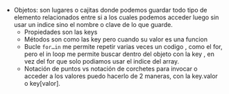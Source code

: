 * Objetos: son lugares o cajitas donde podemos guardar todo tipo de elemento relacionados entre si a los cuales podemos acceder luego sin usar un indice sino el nombre o clave de lo que guarde. 
	* Propiedades son las keys
	* Métodos son como las key pero cuando su valor es una funcion 
	* Bucle `for…in` me permite repetir varias veces un codigo , como el for, pero el in loop me permite buscar dentro del objeto con la key , en vez del for que solo podiamos usar el indice del array. 
	* Notación de puntos vs notación de corchetes para invocar o acceder a los valores puedo hacerlo de 2 maneras, con la key.valor o key[valor]. 